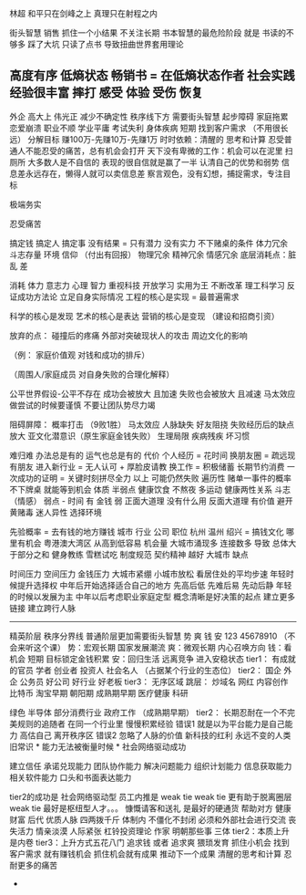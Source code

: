 林超
和平只在剑峰之上
真理只在射程之内

街头智慧 销售
抓住一个小结果 不关注长期
书本智慧的最危险阶段
就是 书读的不够多 踩了大坑
只读了点书
导致扭曲世界套用理论

高度有序 低熵状态
畅销书 = 在低熵状态作者
社会实践经验很丰富
摔打 感受 体验 受伤 恢复
-
外企 
高大上 伟光正
减少不确定性
秩序线下方 需要街头智慧
起步障碍
家庭拖累
恋爱崩溃
职业不顺
学业平庸
考试失利
身体疾病
短期 找到客户需求 （不用很长远）
分解目标 赚100万-先赚10万-先赚1万
时时依赖：清醒的 思考和计算
忍受普通人不能忍受的痛苦，总有机会会打开
天下没有卑微的工作：机会可以在泥里 扫厕所
大多数人是不自信的 表现的很自信就是赢了一半
认清自己的优势和弱势
信息差永远存在，懒得人就可以卖信息差
察言观色，没有幻想，捕捉需求，专注目标

极端务实

忍受痛苦

搞定钱 搞定人 搞定事
没有结果 = 只有潜力 没有实力
不下赌桌的条件
体力冗余
斗志存量 环境 信仰 （付出有回报）
物理冗余
精神冗余
情感冗余
底层消耗点：脏 乱 差

消耗
体力
意志力
心理
智力
重视科技
开放学习
实用为王
不断改革
理工科学习
反证成功方法论
立足自身实际情况
工程的核心是实现 = 最普遍需求

科学的核心是发现
艺术的核心是表达
营销的核心是变现
（建设和招商引资）

放弃的点：
碰撞后的疼痛
外部对突破现状人的攻击
周边文化的影响

（例： 家庭价值观 对钱和成功的排斥）

（周围人/家庭成员 对自身失败的合理化解释）

公平世界假设-公平不存在
成功会被放大 且加速
失败也会被放大 且减速
马太效应
做尝试的时候要谨慎
不要让团队势尽力竭

阻碍屏障：
概率打击 （9败1胜）
马太效应
人脉缺失
好友阻挠
失败经历后的缺点放大
亚文化潜意识（原生家庭金钱失败）
生理局限 疾病残疾
坏习惯

难归难 办法总是有的
运气也总是有的
代价 
个人经历 = 花时间
换朋友圈 = 疏远现有朋友
进入新行业 = 无人认可 + 厚脸皮请教
换工作 = 积极储蓄 长期节约消费
一次成功的证明 = 关键时刻拼尽全力
以上 可能仍然失败
遍历性 赌单一事件的概率
不下牌桌 就能等到机会
体质 半弱点
	健康饮食
	不熬夜
	多运动
	健康两性关系
斗志（情感） 弱点 -
时间 有
金钱 弱
正面大道理 没有什么用
反面大道理 有价值
避开
黄赌毒
迷人异性
选择环境

先验概率 = 去有钱的地方赚钱
城市 行业 公司 职位
杭州 温州 绍兴 = 搞钱文化
哪里有机会
粤港澳大湾区
从高到低容易
机会量 大城市涌现多
连接数多 导致
总体大于部分之和
健身教练 雪糕试吃
制度规范 契约精神 越好
大城市 缺点

时间压力
空间压力
金钱压力
大城市紧绷 小城市放松
看居住处的平均步速
年轻时候提升选择权
中年后开始选择适合自己的地方
先高后低
先难后易
先动后静
年轻的时候以发展为主
中年以后考虑职业家庭定型
概念清晰是好决策的起点
建立更多链接
建立跨行人脉

---

精英阶层
秩序分界线
普通阶层更加需要街头智慧
势 爽 钱 安
123 45678910 （不会来听这个课）
势：宏观长期 国家发展潮流
爽：微观长期 内心召唤方向
钱：看机会 短期 目标锁定金钱积累
安：回归生活 远离竞争 进入安稳状态
tier1： 有成就的官员 学者 创业者 投资人 社会名人 （占据某个行业的生态位）
tier2： 国企 外企 公务员 好公司 好行业 好老板
tier3： 无序区域
跳层： 炒域名 网红 内容创作 比特币 淘宝早期
朝阳期 成熟期早期
医疗健康
科研

绿色
半导体
部分消费行业
政府工作 （成熟期早期）
tier2：
长期忍耐在一个不完美规则的追随者
在同一个行业里 慢慢积累经验
错误1 就是以为平台能力是自己能力
高估自己 离开秩序区
错误2 忽略了人脉的价值
新科技的红利
永远不变的人类旧常识
	* 能力无法被衡量时候
	* 社会网络驱动成功

建立信任
承诺兑现能力
团队协作能力
解决问题能力
组织计划能力
信息获取能力
相关软件能力
口头和书面表达能力

tier2的成功是 社会网络驱动型
员工内推是 weak tie
weak tie 更有助于脱离圈层
weak tie 最好是枢纽型人才。。。
慷慨请客和送礼 是最好的硬通货
帮助对方 健康 财富 后代
优质人脉 四两拨千斤
体制内 不僵化不封闭
必须和外部社会进行交流
丧失活力
情亲淡漠
人际紧张
杠铃投资理论
作家 明朝那些事 三体
tier2：本质上升是内卷
tier3：上升方式五花八门
追求钱 或者 追求爽
猥琐发育 抓住小机会
找到客户需求
就有赚钱机会
抓住机会就有成果
推动下一个成果
清醒的思考和计算
忍耐更多的痛苦

-
